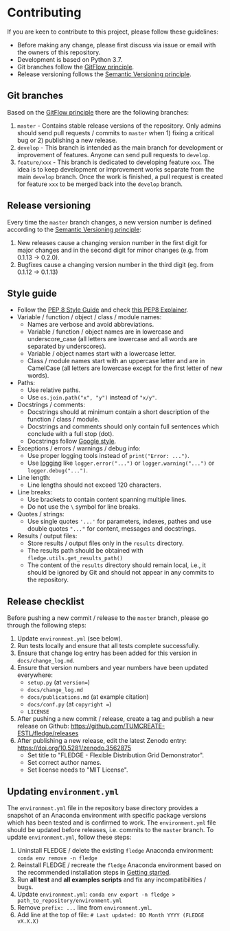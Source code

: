 # Contributing

If you are keen to contribute to this project, please follow these guidelines:

- Before making any change, please first discuss via issue or email with the owners of this repository.
- Development is based on Python 3.7.
- Git branches follow the [GitFlow principle](https://nvie.com/posts/a-successful-git-branching-model/).
- Release versioning follows the [Semantic Versioning principle](https://semver.org/).

## Git branches

Based on the [GitFlow principle](https://nvie.com/posts/a-successful-git-branching-model/) there are the following branches:

1. `master` - Contains stable release versions of the repository. Only admins should send pull requests / commits to `master` when 1) fixing a critical bug or 2) publishing a new release.
2. `develop` - This branch is intended as the main branch for development or improvement of features. Anyone can send pull requests to `develop`.
3. `feature/xxx` - This branch is dedicated to developing feature `xxx`. The idea is to keep development or improvement works separate from the main `develop` branch. Once the work is finished, a pull request is created for feature `xxx` to be merged back into the `develop` branch.

## Release versioning

Every time the `master` branch changes, a new version number is defined according to the [Semantic Versioning principle](https://semver.org/):

1. New releases cause a changing version number in the first digit for major changes and in the second digit for minor changes (e.g. from 0.1.13 -> 0.2.0).
2. Bugfixes cause a changing version number in the third digit (eg. from 0.1.12 -> 0.1.13)

## Style guide

- Follow the [PEP 8 Style Guide](https://www.python.org/dev/peps/pep-0008/) and check [this PEP8 Explainer](https://realpython.com/python-pep8/).
- Variable / function / object / class / module names:
    - Names are verbose and avoid abbreviations.
    - Variable / function / object names are in lowercase and underscore_case (all letters are lowercase and all words are separated by underscores).
    - Variable / object names start with a lowercase letter.
    - Class / module names start with an uppercase letter and are in CamelCase (all letters are lowercase except for the first letter of new words).
- Paths:
    - Use relative paths.
    - Use `os.join.path("x", "y")` instead of `"x/y"`.
- Docstrings / comments:
    - Docstrings should at minimum contain a short description of the function / class / module.
    - Docstrings and comments should only contain full sentences which conclude with a full stop (dot).
    - Docstrings follow [Google style](https://sphinxcontrib-napoleon.readthedocs.io/en/latest/example_google.html).
- Exceptions / errors / warnings / debug info:
    - Use proper logging tools instead of `print("Error: ...")`.
    - Use [logging](https://docs.python.org/3.6/library/logging.html) like `logger.error("...")` or `logger.warning("...")` or `logger.debug("...")`.
- Line length:
    - Line lengths should not exceed 120 characters.
- Line breaks:
    - Use brackets to contain content spanning multiple lines.
    - Do not use the `\` symbol for line breaks.
- Quotes / strings:
    - Use single quotes `'...'` for parameters, indexes, pathes and use double quotes `"..."` for content, messages and docstrings.
- Results / output files:
    - Store results / output files only in the `results` directory.
    - The results path should be obtained with `fledge.utils.get_results_path()`
    - The content of the `results` directory should remain local, i.e., it should be ignored by Git and should not appear in any commits to the repository.

## Release checklist

Before pushing a new commit / release to the `master` branch, please go through the following steps:

1. Update `environment.yml` (see below).
2. Run tests locally and ensure that all tests complete successfully.
3. Ensure that change log entry has been added for this version in `docs/change_log.md`.
4. Ensure that version numbers and year numbers have been updated everywhere:
    - `setup.py` (at `version=`)
    - `docs/change_log.md`
    - `docs/publications.md` (at example citation)
    - `docs/conf.py` (at `copyright =`)
    - `LICENSE`
5. After pushing a new commit / release, create a tag and publish a new release on Github: <https://github.com/TUMCREATE-ESTL/fledge/releases>
5. After publishing a new release, edit the latest Zenodo entry: <https://doi.org/10.5281/zenodo.3562875>
    - Set title to "FLEDGE - Flexible Distribution Grid Demonstrator".
    - Set correct author names.
    - Set license needs to "MIT License".

## Updating `environment.yml`

The `environment.yml` file in the repository base directory provides a snapshot of an Anaconda environment with specific package versions which has been tested and is confirmed to work. The `environment.yml` file should be updated before releases, i.e. commits to the `master` branch. To update `environment.yml`, follow these steps:

1. Uninstall FLEDGE / delete the existing `fledge` Anaconda environment: `conda env remove -n fledge`
2. Reinstall FLEDGE / recreate the `fledge` Anaconda environment based on the recommended installation steps in [Getting started](getting_started.md).
3. Run **all test** and **all examples scripts** and fix any incompatibilities / bugs.
4. Update `environment.yml`: `conda env export -n fledge > path_to_repository/environment.yml`
5. Remove `prefix: ...` line from `environment.yml`.
6. Add line at the top of file: `# Last updated: DD Month YYYY (FLEDGE vX.X.X)`
